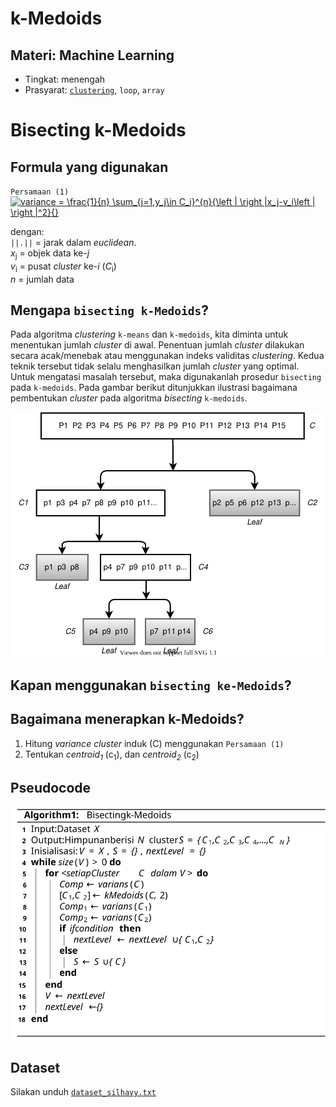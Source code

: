 # k-Medoids
## Materi: Machine Learning
* Tingkat: menengah
* Prasyarat: [`clustering`](https://github.com/ardiansyah-sweng/notes/blob/main/clustering.md), `loop`, `array`

# Bisecting k-Medoids
## Formula yang digunakan
`Persamaan (1)` <br>
<a href="https://www.codecogs.com/eqnedit.php?latex=variance&space;=&space;\frac{1}{n}&space;\sum_{j=1,y_j\in&space;C_i}^{n}{\left&space;|&space;\right&space;|x_j-v_i\left&space;|&space;\right&space;|^2}{}" target="_blank"><img src="https://latex.codecogs.com/svg.latex?variance&space;=&space;\frac{1}{n}&space;\sum_{j=1,y_j\in&space;C_i}^{n}{\left&space;|&space;\right&space;|x_j-v_i\left&space;|&space;\right&space;|^2}{}" title="variance = \frac{1}{n} \sum_{j=1,y_j\in C_i}^{n}{\left | \right |x_j-v_i\left | \right |^2}{}" /></a>

dengan:<br>
`||.||` = jarak dalam _euclidean_. <br>
_x_<sub>j</sub> = objek data ke-_j_ <br>
_v_<sub>i</sub> = pusat _cluster_ ke-_i_ (_C_<sub>i</sub>) <br>
_n_ = jumlah data

## Mengapa `bisecting k-Medoids`?
Pada algoritma _clustering_ `k-means` dan `k-medoids`, kita diminta untuk menentukan jumlah _cluster_ di awal. Penentuan jumlah _cluster_ dilakukan secara acak/menebak atau menggunakan indeks validitas _clustering_. Kedua teknik tersebut tidak selalu menghasilkan jumlah _cluster_ yang optimal. Untuk mengatasi masalah tersebut, maka digunakanlah prosedur `bisecting` pada `k-medoids`. Pada gambar berikut ditunjukkan ilustrasi bagaimana pembentukan _cluster_ pada algoritma _bisecting_ `k-medoids`.<p>
![Bisecting k-Medoids](https://github.com/ardiansyah-sweng/notes/blob/main/method-comparison-ilustrasi-bisecting-kmedoids.svg)

## Kapan menggunakan `bisecting ke-Medoids`?

## Bagaimana menerapkan k-Medoids?
1. Hitung _variance_ _cluster_ induk (C) menggunakan `Persamaan (1)`
2. Tentukan _centroid<sub>1</sub>_ (c<sub>1</sub>), dan _centroid<sub>2</sub>_ (c<sub>2</sub>)

## Pseudocode
![Bisecting k-Medoids](https://github.com/ardiansyah-sweng/notes/blob/main/bisecting_kmedoids_pseudocode.svg)

## Dataset
Silakan unduh [`dataset_silhavy.txt`](https://github.com/ardiansyah-sweng/ucwpso/blob/main/silhavy_dataset.txt)
